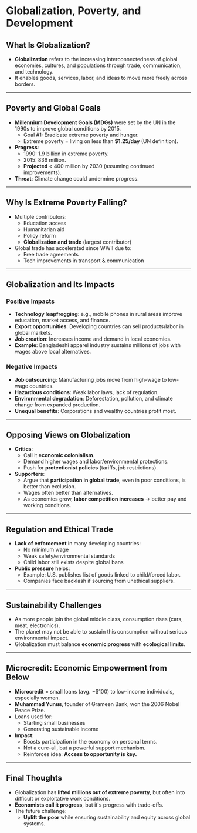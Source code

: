 # Globalization, Poverty, and Development

## What Is Globalization?

- **Globalization** refers to the increasing interconnectedness of global economies, cultures, and populations through trade, communication, and technology.
- It enables goods, services, labor, and ideas to move more freely across borders.

---

## Poverty and Global Goals

- **Millennium Development Goals (MDGs)** were set by the UN in the 1990s to improve global conditions by 2015.
  - Goal #1: Eradicate extreme poverty and hunger.
  - Extreme poverty = living on less than **$1.25/day** (UN definition).
- **Progress**:
  - 1990: 1.9 billion in extreme poverty.
  - 2015: 836 million.
  - **Projected** < 400 million by 2030 (assuming continued improvements).
- **Threat**: Climate change could undermine progress.

---

## Why Is Extreme Poverty Falling?

- Multiple contributors:
  - Education access
  - Humanitarian aid
  - Policy reform
  - **Globalization and trade** (largest contributor)
- Global trade has accelerated since WWII due to:
  - Free trade agreements
  - Tech improvements in transport & communication

---

## Globalization and Its Impacts

### Positive Impacts

- **Technology leapfrogging**: e.g., mobile phones in rural areas improve education, market access, and finance.
- **Export opportunities**: Developing countries can sell products/labor in global markets.
- **Job creation**: Increases income and demand in local economies.
- **Example**: Bangladeshi apparel industry sustains millions of jobs with wages above local alternatives.

### Negative Impacts

- **Job outsourcing**: Manufacturing jobs move from high-wage to low-wage countries.
- **Hazardous conditions**: Weak labor laws, lack of regulation.
- **Environmental degradation**: Deforestation, pollution, and climate change from expanded production.
- **Unequal benefits**: Corporations and wealthy countries profit most.

---

## Opposing Views on Globalization

- **Critics**:
  - Call it **economic colonialism**.
  - Demand higher wages and labor/environmental protections.
  - Push for **protectionist policies** (tariffs, job restrictions).
- **Supporters**:
  - Argue that **participation in global trade**, even in poor conditions, is better than exclusion.
  - Wages often better than alternatives.
  - As economies grow, **labor competition increases** → better pay and working conditions.

---

## Regulation and Ethical Trade

- **Lack of enforcement** in many developing countries:
  - No minimum wage
  - Weak safety/environmental standards
  - Child labor still exists despite global bans
- **Public pressure** helps:
  - Example: U.S. publishes list of goods linked to child/forced labor.
  - Companies face backlash if sourcing from unethical suppliers.

---

## Sustainability Challenges

- As more people join the global middle class, consumption rises (cars, meat, electronics).
- The planet may not be able to sustain this consumption without serious environmental impact.
- Globalization must balance **economic progress** with **ecological limits**.

---

## Microcredit: Economic Empowerment from Below

- **Microcredit** = small loans (avg. ~$100) to low-income individuals, especially women.
- **Muhammad Yunus**, founder of Grameen Bank, won the 2006 Nobel Peace Prize.
- Loans used for:
  - Starting small businesses
  - Generating sustainable income
- **Impact**:
  - Boosts participation in the economy on personal terms.
  - Not a cure-all, but a powerful support mechanism.
  - Reinforces idea: **Access to opportunity is key.**

---

## Final Thoughts

- Globalization has **lifted millions out of extreme poverty**, but often into difficult or exploitative work conditions.
- **Economists call it progress**, but it's progress with trade-offs.
- The future challenge:
  - **Uplift the poor** while ensuring sustainability and equity across global systems.

